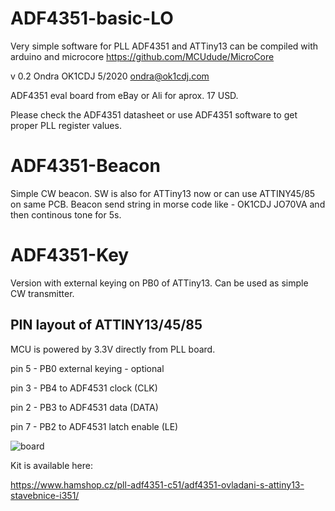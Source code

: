 # ADF4351-basic-LO
Very simple software for PLL ADF4351 and ATTiny13  can be compiled with arduino and microcore
https://github.com/MCUdude/MicroCore

v 0.2 Ondra OK1CDJ 5/2020 ondra@ok1cdj.com
 
ADF4351 eval board from eBay or Ali for aprox. 17 USD. 
 
Please check the ADF4351 datasheet or use ADF4351 software
to get proper PLL register values.

# ADF4351-Beacon
Simple CW beacon. SW is also for ATTiny13 now or can use ATTINY45/85 on same PCB.
Beacon send string in morse code like - OK1CDJ JO70VA and then continous tone for 5s.

# ADF4351-Key
Version with external keying on PB0 of ATTiny13. Can be used as simple CW transmitter.

 
## PIN layout of ATTINY13/45/85
MCU is powered  by 3.3V directly from PLL board.

 pin 5 - PB0 external keying - optional

 pin 3 - PB4  to ADF4531 clock (CLK) 
 
 pin 2 - PB3 to ADF4531 data (DATA) 
 
 pin 7 - PB2 to ADF4531 latch enable (LE) 

![board](https://raw.githubusercontent.com/ok1cdj/ADF4351-basic-LO/master/PLL-board.jpg)

Kit is available here:

https://www.hamshop.cz/pll-adf4351-c51/adf4351-ovladani-s-attiny13-stavebnice-i351/
    
